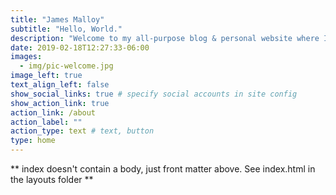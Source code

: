 ```yaml
---
title: "James Malloy"
subtitle: "Hello, World."
description: "Welcome to my all-purpose blog & personal website where I chronicle about my life and the various goings-on. Expect to see content made for learning and laughing."
date: 2019-02-18T12:27:33-06:00
images:
  - img/pic-welcome.jpg
image_left: true
text_align_left: false
show_social_links: true # specify social accounts in site config
show_action_link: true
action_link: /about
action_label: ""
action_type: text # text, button
type: home
---
```


** index doesn't contain a body, just front matter above.
See index.html in the layouts folder **
